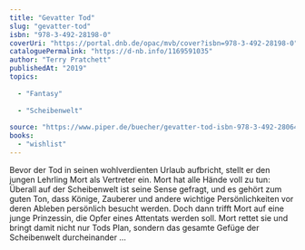 ```yaml
---
title: "Gevatter Tod"
slug: "gevatter-tod"
isbn: "978-3-492-28198-0"
coverUri: "https://portal.dnb.de/opac/mvb/cover?isbn=978-3-492-28198-0"
cataloguePermalink: "https://d-nb.info/1169591035"
author: "Terry Pratchett"
publishedAt: "2019"
topics:
  
  - "Fantasy"
    
  - "Scheibenwelt"
    
source: "https://www.piper.de/buecher/gevatter-tod-isbn-978-3-492-28064-8"
books: 
  - "wishlist"
---
```

Bevor der Tod in seinen wohlverdienten Urlaub aufbricht, stellt er den jungen 
Lehrling Mort als Vertreter ein. Mort hat alle Hände voll zu tun: Überall auf 
der Scheibenwelt ist seine Sense gefragt, und es gehört zum guten Ton, dass 
Könige, Zauberer und andere wichtige Persönlichkeiten vor deren Ableben 
persönlich besucht werden. Doch dann trifft Mort auf eine junge Prinzessin, 
die Opfer eines Attentats werden soll. Mort rettet sie und bringt damit nicht 
nur Tods Plan, sondern das gesamte Gefüge der Scheibenwelt durcheinander …